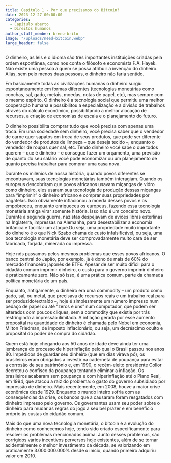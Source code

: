 ```yaml
---
title: Capítulo 1 - Por que precisamos do Bitcoin?
date: 2023-12-27 00:00:00
categories:
  - Capítulo aberto
  - Direitos humanos
author_staff_member: breno-brito
image: "/uploads/need-bitcoin.webp"
large_header: false
---
```


O dinheiro, as leis e o idioma são três importantes instituições criadas pela ordem espontânea, como nos conta o filósofo e economista F.A. Hayek. Não existe uma pessoa a quem se possa atribuir a invenção do dinheiro. Aliás, sem pelo menos duas pessoas, o dinheiro não faria sentido.

Em basicamente todas as civilizações humanas o dinheiro surgiu espontaneamente em formas diferentes (tecnologias monetárias como conchas, sal, gado, metais, moedas, notas de papel, etc), mas sempre com o mesmo espírito. O dinheiro é a tecnologia social que permitiu uma melhor cooperação humana e possibilitou a especialização e a divisão de trabalhos através do cálculo econômico, possibilitando a melhor alocação de recursos, a criação de economias de escala e o planejamento do futuro.

O dinheiro possibilita comprar tudo que você precisa com apenas uma troca. Em uma sociedade sem dinheiro, você precisa saber que o vendedor de carne quer sapatos em troca de seus produtos, que pode ser diferente do vendedor de produtos de limpeza – que deseja tecido –, enquanto o vendedor de roupas quer sal, etc. Tendo dinheiro você sabe o que todos querem – que é dinheiro – e consegue fazer um orçamento, uma previsão de quanto do seu salário você pode economizar ou um planejamento de quanto precisa trabalhar para comprar uma casa nova.

Durante os milênios de nossa história, quando povos diferentes se encontravam, suas tecnologias monetárias também interagiam. Quando os europeus descobriram que povos africanos usavam miçangas de vidro como dinheiro, eles usaram sua tecnologia de produção dessas miçangas para “imprimir” o dinheiro africano e comprar suas propriedades por bagatelas. Isso obviamente inflacionou a moeda desses povos e os empobreceu, enquanto enriqueceu os europeus, fazendo essa tecnologia monetária antiga virar somente história. Isso não é um conceito novo. Durante a segunda guerra, nazistas despejavam de aviões libras esterlinas na Inglaterra, impressas na Alemanha, para desestabilizar a economia britânica e facilitar um ataque.Ou seja, uma propriedade muito importante do dinheiro é o que Nick Szabo chama de custo infalsificável, ou seja, uma boa tecnologia monetária deve ser comprovadamente muito cara de ser fabricada, forjada, minerada ou impressa.

Hoje nós passamos pelos mesmos problemas que esses povos africanos. O banco central do Japão, por exemplo, já é dono de mais de 60% do mercado financeiro japonês de ETFs. Apesar de ser muito difícil para o cidadão comum imprimir dinheiro, o custo para o governo imprimir dinheiro é praticamente zero. Não só isso, é uma prática comum, parte da chamada política monetária de um país.

Enquanto, antigamente, o dinheiro era uma commodity – um produto como gado, sal, ou metal, que precisava de recursos reais e um trabalho real para ser produzido/extraído –, hoje é simplesmente um número impresso num pedaço de papel ou até “zeros e uns” num computador, que podem ser alterados com poucos cliques, sem a commodity que existia por trás restringindo a impressão ilimitada. A inflação gerada por esse aumento proposital na quantidade de dinheiro é chamada pelo Nobel em economia, Milton Friedman, de imposto inflacionário, ou seja, um decréscimo oculto e proposital do poder de compra do cidadão.

Quem está hoje chegando aos 50 anos de idade deve ainda ter uma lembrança do processo de hiperinflação pelo qual o Brasil passou nos anos 80. Impedidos de guardar seu dinheiro (que em dias virava pó), os brasileiros eram obrigados a investir na caderneta de poupança para evitar a corrosão de seu patrimônio e, em 1990, o recém-eleito presidente Collor decretou o confisco da poupança tentando eliminar a inflação. Os brasileiros acabaram sem poupança e com hiperinflação até o Plano Real, em 1994, que atacou a raiz do problema: o gasto do governo subsidiado por impressão de dinheiro. Mais recentemente, em 2008, houve a maior crise econômica desde 1929. Enquanto o mundo inteiro sofria com as consequências da crise, os bancos que a causaram foram resgatados com dinheiro impresso pelo governo. Os governantes usam seu poder sobre o dinheiro para mudar as regras do jogo a seu bel prazer e em benefício próprio às custas do cidadão comum.

Mais do que uma nova tecnologia monetária, o bitcoin é a evolução do dinheiro como conhecemos hoje, tendo sido criado especificamente para resolver os problemas mencionados acima. Junto desses problemas, são corrigidos vários incentivos perversos hoje existentes, além de se tornar acidentalmente o melhor investimento da década, se valorizando em praticamente 3.000.000.000% desde o início, quando primeiro adquiriu valor em 2010.